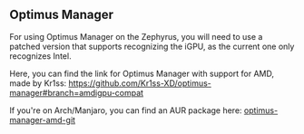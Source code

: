 ## Optimus Manager

For using Optimus Manager on the Zephyrus, you will need to use a patched version that supports recognizing the iGPU, as the current one only recognizes Intel.

Here, you can find the link for Optimus Manager with support for AMD, made by Kr1ss:
https://github.com/Kr1ss-XD/optimus-manager#branch=amdigpu-compat

If you're on Arch/Manjaro, you can find an AUR package here:
[optimus-manager-amd-git](https://aur.archlinux.org/packages/optimus-manager-amd-git/)
